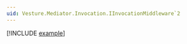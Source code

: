 ```yaml
---
uid: Vesture.Mediator.Invocation.IInvocationMiddleware`2
---
```


[!INCLUDE [example](../Fragments/middleware-devx-tip.md)]
